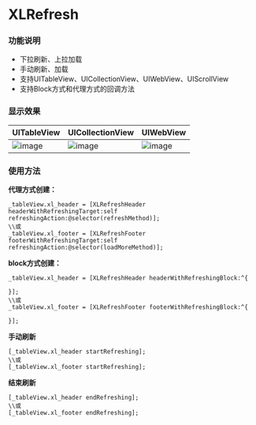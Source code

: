 # XLRefresh

### 功能说明
* 下拉刷新、上拉加载
* 手动刷新、加载
* 支持UITableView、UICollectionView、UIWebView、UIScrollView
* 支持Block方式和代理方式的回调方法

### 显示效果

| UITableView | UICollectionView | UIWebView |
| ---- | ---- | ---- |
|![image](https://github.com/mengxianliang/XLRefresh/blob/master/GIF/1.gif)| ![image](https://github.com/mengxianliang/XLRefresh/blob/master/GIF/2.gif)| ![image](https://github.com/mengxianliang/XLRefresh/blob/master/GIF/3.gif)|

### 使用方法

**代理方式创建：**

```objc
_tableView.xl_header = [XLRefreshHeader headerWithRefreshingTarget:self refreshingAction:@selector(refreshMethod)];
\\或
_tableView.xl_footer = [XLRefreshFooter footerWithRefreshingTarget:self refreshingAction:@selector(loadMoreMethod)];
```
**block方式创建：**

```objc
_tableView.xl_header = [XLRefreshHeader headerWithRefreshingBlock:^{
        
}];
\\或
_tableView.xl_footer = [XLRefreshFooter footerWithRefreshingBlock:^{
        
}];
```

**手动刷新**

```objc
[_tableView.xl_header startRefreshing];
\\或
[_tableView.xl_footer startRefreshing];
```

**结束刷新**

```objc
[_tableView.xl_header endRefreshing];
\\或
[_tableView.xl_footer endRefreshing];
```
